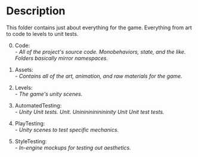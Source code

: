 # Description
This folder contains just about everything for the game. Everything from art to code to levels to unit tests.

0. Code:  
  *- All of the project's source code. Monobehaviors, state, and the like. Folders basically mirror namespaces.*
  
1. Assets:  
  *- Contains all of the art, animation, and raw materials for the game.*
  
2. Levels:  
  *- The game's unity scenes.*
  
3. AutomatedTesting:  
  *- Unity Unit tests. Unit. Uninininininininity Unit Unit test tests.*
  
4. PlayTesting:  
  *- Unity scenes to test specific mechanics.*
  
5. StyleTesting:  
  *- In-engine mockups for testing out aesthetics.*

